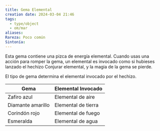 ```yaml
---
title: Gema Elemental
creation date: 2024-03-04 21:46
tags:
  - type/object
  - om/mar
aliases: 
Rareza: Poco común
Sintonía:
---
```

Esta gema contiene una pizca de energía elemental. Cuando usas una acción para romper la gema, un elemental es invocado como si hubieses lanzado el hechizo Conjurar elemental, y la magia de la gema se pierde.

El tipo de gema determina el elemental invocado por el hechizo.

| Gema              | Elemental Invocado  |
| ----------------- | ------------------- |
| Zafiro azul       | Elemental de aire   |
| Diamante amarillo | Elemental de tierra |
| Corindón rojo     | Elemental de fuego  |
| Esmeralda         | Elemental de agua   |
